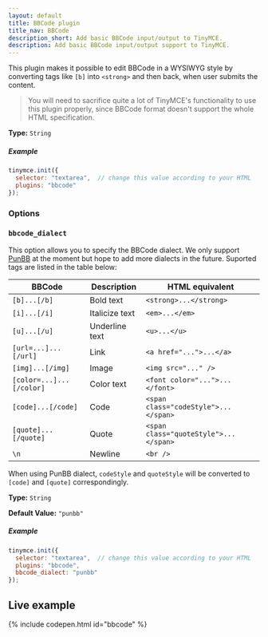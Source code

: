 ```yaml
---
layout: default
title: BBCode plugin
title_nav: BBCode
description_short: Add basic BBCode input/output to TinyMCE.
description: Add basic BBCode input/output support to TinyMCE.
---
```


This plugin makes it possible to edit BBCode in a WYSIWYG style by converting tags like `[b]` into `<strong>` and then back, when user submits the content.

> You will need to sacrifice quite a lot of TinyMCE's functionality to use this plugin properly, since BBCode format doesn't support the whole HTML specification. 

**Type:** `String`

##### Example

```js
tinymce.init({
  selector: "textarea",  // change this value according to your HTML
  plugins: "bbcode"
});
```

### Options

### `bbcode_dialect`

This option allows you to specify the BBCode dialect. We only support [PunBB](http://punbb.informer.com/) at the moment but hope to add more dialects in the future. Suported tags are listed in the table below:

| BBCode                 | Description    | HTML equivalent                     |
|------------------------|----------------|-------------------------------------|
| `[b]...[/b]`             | Bold text      | `<strong>...</strong>`                |
| `[i]...[/i]`             | Italicize text | `<em>...</em>`                     |
| `[u]...[/u]`             | Underline text | `<u>...</u>`                          |
| `[url=...]...[/url]`     | Link           | `<a href="...">...</a>`               |
| `[img]...[/img]`         | Image          | `<img src="..." />`                   |
| `[color=...]...[/color]` | Color text     | `<font color="...">...</font>`        |
| `[code]...[/code]`       | Code           | `<span class="codeStyle">...</span>`  |
| `[quote]...[/quote]`     | Quote          | `<span class="quoteStyle">...</span>` |
| `\n`                     | Newline        | `<br />`                              |


When using PunBB dialect, `codeStyle` and `quoteStyle` will be converted to `[code]` and `[quote]` correspondingly.

**Type:** `String`

**Default Value:** `"punbb"`

##### Example

```js
tinymce.init({
  selector: "textarea",  // change this value according to your HTML
  plugins: "bbcode",
  bbcode_dialect: "punbb"
});
```

## Live example

{% include codepen.html id="bbcode" %}
